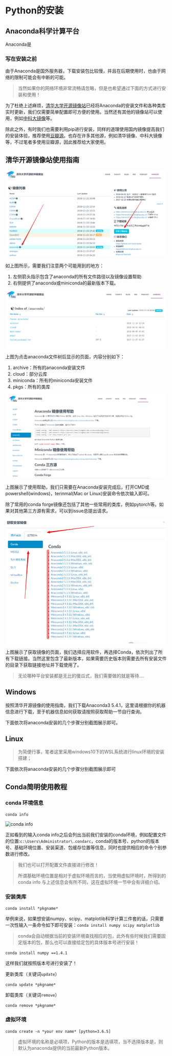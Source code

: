 # Python的安装

## Anaconda科学计算平台

Anaconda是

### 写在安装之前

由于Anaconda是国外服务器，下载安装包比较慢，并且在后期使用时，也由于网络的限制可能会有中断的可能。

> 当然如果你的网络环境非常流畅请忽略，但是也希望通过下面的方式进行安装和使用！

为了杜绝上述麻烦，[清华大学开源镜像站](https://mirrors.tuna.tsinghua.edu.cn/)已经将Anaconda的安装文件和各种类库实时更新，我们仅需要简单配置即可方便的使用。当然还有其他的镜像站可以使用，例如[中科大镜像]()等。

除此之外，有时我们也需要利用pip进行安装，同样的道理使用国内镜像提高我们的安装体验，推荐使用[豆瓣源](https://pypi.douban.com/simple/)。也存在许多其他源，例如清华镜像、中科大镜像等，不过笔者多使用豆瓣源，因此推荐给大家使用。

## 清华开源镜像站使用指南

![清华开源镜像首页](pngs/figure_1.png)

如上图所示，需要我们注意两个可能用到的地方：

1. 左侧箭头指示包含了anaconda的所有文件路径以及镜像设置帮助
2. 右侧提供了anaconda或miniconda的最新版本下载。

![文件树](pngs/figure_2.png)

上图为点击anaconda文件树后显示的页面，内容分别如下：

1. archive：所有的anaconda安装文件
2. cloud：部分云库
3. miniconda：所有的miniconda安装文件
4. pkgs：所有的类库

![Anaconda镜像使用帮助](pngs/figure_3.png)

上图展示了使用帮助，我们只需要在Anaconda安装完成后，打开CMD或powershell(windows)，terinmal(Mac or Linux)安装命令依次输入即可。

除了常用的conda forge镜像还包括了其他一些常用的类库，例如pytorch等。如果对其他第三方源有需求，可以到issue总提出请求。

![获取镜像](pngs/figure_4.png)

上图展示了获取镜像的页面，我们选择应用软件，再选择Conda，依次列出了所有下载链接。当然这里包含了最新版本，如果需要历史版本则需要去所有安装文件的目录下获取链接地址并下载使用了。



> 无论哪种平台安装都是无比的傻瓜式，我们需要做的就是等待....

## Windows

按照清华开源镜像的使用指南，我们下载Anaconda3 5.4.1，这里请根据你的机器信息进行下载，至于机器信息如何获取请按照获取帮助一节自行查询。

下面依次将anaconda安装的几个步骤分别截图展示即可。

## Linux

>  为简便行事，笔者这里采用windows10下的WSL系统进行linux环境的安装搭建；

下面依次将anaconda安装的几个步骤分别截图展示即可



## Conda简明使用教程



### conda 环境信息

`conda info`

![conda info](D:\lizm\mybook\第一章\pngs\figure_conda_info.png)

正如看到的输入conda info之后会列出当前我们安装的conda环境，例如配置文件的位置:`c:\Users\Administrator\.condarc`，conda的版本号、python的版本号、基础环境位置、安装渠道、包缓存位置等信息，同时也提供相应的命令个别参数进行修改。

> 我们也可以打开配置文件直接进行修改！
>
> 所谓基础环境位置是相对于虚拟环境而言的，当使用虚拟环境时，所得到的conda info 与上述信息会有所不同，这在虚拟环境一节中会有详细介绍。

### 安装类库

`conda install *pkgname*`

举例来说，如果想安装numpy、scipy、matplotlib科学计算三件套的话，只需要一次性输入一条命令如下即可安装：`conda install numpy scipy matplotlib` 

> conda会自动根据当前的安装环境查找相应的包，此外有些时候我们需要固定版本的包，那么也可以直接给定包的具体版本号进行安装！

`conda install numpy ==1.4.1` 

这样我们就按照版本号进行安装了！



更新类库（关键词`update`）

`conda update *pkgname*`  

卸载类库（关键词`remove`）

`conda remove *pkgname*`



### 虚拟环境

 

`conda create -n *your env name* [python=3.6.5]`

> 虚拟环境的名称是必填项，Python的版本是选填项，当不选择版本是，则默认为anaconda提供的当前最新Python版本。

